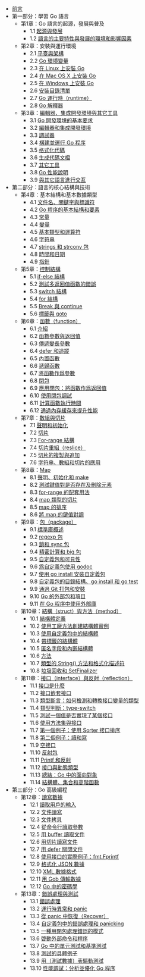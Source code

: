 - [前言](eBook/preface.md)
- 第一部分：學習 Go 語言
    - 第1章：Go 語言的起源，發展與普及
        - 1.1 [起源與發展](eBook/01.1.md)
	    - 1.2 [語言的主要特性與發展的環境和影響因素](eBook/01.2.md)
    - 第2章：安裝與運行環境
	    - 2.1 [平臺與架構](eBook/02.1.md)
	    - 2.2 [Go 環境變量](eBook/02.2.md)
	    - 2.3 [在 Linux 上安裝 Go](eBook/02.3.md)
	    - 2.4 [在 Mac OS X 上安裝 Go](eBook/02.4.md)
	    - 2.5 [在 Windows 上安裝 Go](eBook/02.5.md)
	    - 2.6 [安裝目錄清單](eBook/02.6.md)
	    - 2.7 [Go 運行時（runtime）](eBook/02.7.md)
	    - 2.8 [Go 解釋器](eBook/02.8.md)
    - 第3章：[編輯器、集成開發環境與其它工具](eBook/03.0.md)
	    - 3.1 [Go 開發環境的基本要求](eBook/03.1.md)
	    - 3.2 [編輯器和集成開發環境](eBook/03.2.md)
	    - 3.3 [調試器](eBook/03.3.md)
	    - 3.4 [構建並運行 Go 程序](eBook/03.4.md)
	    - 3.5 [格式化代碼](eBook/03.5.md)
	    - 3.6 [生成代碼文檔](eBook/03.6.md)
	    - 3.7 [其它工具](eBook/03.7.md)
	    - 3.8 [Go 性能說明](eBook/03.8.md)
	    - 3.9 [與其它語言進行交互](eBook/03.9.md)
- 第二部分：語言的核心結構與技術
    - 第4章：基本結構和基本數據類型
	    - 4.1 [文件名、關鍵字與標識符](eBook/04.1.md)
	    - 4.2 [Go 程序的基本結構和要素](eBook/04.2.md)
	    - 4.3 [常量](eBook/04.3.md)
	    - 4.4 [變量](eBook/04.4.md)
	    - 4.5 [基本類型和運算符](eBook/04.5.md)
	    - 4.6 [字符串](eBook/04.6.md)
	    - 4.7 [strings 和 strconv 包](eBook/04.7.md)
	    - 4.8 [時間和日期](eBook/04.8.md)
	    - 4.9 [指針](eBook/04.9.md)
    - 第5章：[控制結構](eBook/05.0.md)
	    - 5.1 [if-else 結構](eBook/05.1.md)
	    - 5.2 [測試多返回值函數的錯誤](eBook/05.2.md)
	    - 5.3 [switch 結構](eBook/05.3.md)
	    - 5.4 [for 結構](eBook/05.4.md)
	    - 5.5 [Break 與 continue](eBook/05.5.md)
	    - 5.6 [標籤與 goto](eBook/05.6.md)
    - 第6章：[函數（function）](eBook/06.0.md)
	    - 6.1 [介紹](eBook/06.1.md)
	    - 6.2 [函數參數與返回值](eBook/06.2.md)
	    - 6.3 [傳遞變長參數](eBook/06.3.md)
	    - 6.4 [defer 和追蹤](eBook/06.4.md)
	    - 6.5 [內置函數](eBook/06.5.md)
	    - 6.6 [遞歸函數](eBook/06.6.md)
	    - 6.7 [將函數作爲參數](eBook/06.7.md)
	    - 6.8 [閉包](eBook/06.8.md)
	    - 6.9 [應用閉包：將函數作爲返回值](eBook/06.9.md)
	    - 6.10 [使用閉包調試](eBook/06.10.md)
	    - 6.11 [計算函數執行時間](eBook/06.11.md)
	    - 6.12 [通過內存緩存來提升性能](eBook/06.12.md)
    - 第7章：[數組與切片](eBook/07.0.md)
	    - 7.1 [聲明和初始化](eBook/07.1.md)
	    - 7.2 [切片](eBook/07.2.md)
	    - 7.3 [For-range 結構](eBook/07.3.md)
	    - 7.4 [切片重組（reslice）](eBook/07.4.md)
	    - 7.5 [切片的複製與追加](eBook/07.5.md)
		- 7.6 [字符串、數組和切片的應用](eBook/07.6.md)
	- 第8章：[Map](eBook/08.0.md)
		- 8.1 [聲明、初始化和 make](eBook/08.1.md)
		- 8.2 [測試鍵值對是否存在及刪除元素](eBook/08.2.md)
		- 8.3 [for-range 的配套用法](eBook/08.3.md)
		- 8.4 [map 類型的切片](eBook/08.4.md)
		- 8.5 [map 的排序](eBook/08.5.md)
		- 8.6 [將 map 的鍵值對調](eBook/08.6.md)
	- 第9章：[包（package）](eBook/09.0.md)
		- 9.1 [標準庫概述](eBook/09.1.md)
		- 9.2 [regexp 包](eBook/09.2.md)
		- 9.3 [鎖和 sync 包](eBook/09.3.md)
		- 9.4 [精密計算和 big 包](eBook/09.4.md)
		- 9.5 [自定義包和可見性](eBook/09.5.md)
		- 9.6 [爲自定義包使用 godoc](eBook/09.6.md)
		- 9.7 [使用 go install 安裝自定義包](eBook/09.7.md)
		- 9.8 [自定義包的目錄結構、go install 和 go test](eBook/09.8.md)
		- 9.9 [通過 Git 打包和安裝](eBook/09.9.md)
		- 9.10 [Go 的外部包和項目](eBook/09.10.md)
		- 9.11 [在 Go 程序中使用外部庫](eBook/09.11.md)
	- 第10章：[結構（struct）與方法（method）](eBook/10.0.md)
	    - 10.1 [結構體定義](eBook/10.1.md)
	    - 10.2 [使用工廠方法創建結構體實例](eBook/10.2.md)
	    - 10.3 [使用自定義包中的結構體](eBook/10.3.md)
	    - 10.4 [帶標籤的結構體](eBook/10.4.md)
	    - 10.5 [匿名字段和內嵌結構體](eBook/10.5.md)
	    - 10.6 [方法](eBook/10.6.md)
	    - 10.7 [類型的 String() 方法和格式化描述符](eBook/10.7.md)
	    - 10.8 [垃圾回收和 SetFinalizer](eBook/10.8.md)
	- 第11章：[接口（interface）與反射（reflection）](eBook/11.0.md)
	    - 11.1 [接口是什麼](eBook/11.1.md)
	    - 11.2 [接口嵌套接口](eBook/11.2.md)
	    - 11.3 [類型斷言：如何檢測和轉換接口變量的類型](eBook/11.3.md)
	    - 11.4 [類型判斷：type-switch](eBook/11.4.md)
	    - 11.5 [測試一個值是否實現了某個接口](eBook/11.5.md)
	    - 11.6 [使用方法集與接口](eBook/11.6.md)
	    - 11.7 [第一個例子：使用 Sorter 接口排序](eBook/11.7.md)
	    - 11.8 [第二個例子：讀和寫](eBook/11.8.md)
	    - 11.9 [空接口](eBook/11.9.md)
        - 11.10 [反射包](11.10.md)
        - 11.11 [Printf 和反射](11.11.md)
        - 11.12 [接口與動態類型](11.12.md)
        - 11.13 [總結：Go 中的面向對象](11.13.md)
        - 11.14 [結構體、集合和高階函數](11.14.md)
- 第三部分：Go 高級編程
    - 第12章：[讀寫數據](12.0.md)
        - 12.1 [讀取用戶的輸入](12.1.md)
        - 12.2 [文件讀寫](12.2.md)
        - 12.3 [文件拷貝](12.3.md)
        - 12.4 [從命令行讀取參數](12.4.md)
        - 12.5 [用 buffer 讀取文件](12.5.md)
        - 12.6 [用切片讀寫文件](12.6.md)
        - 12.7 [用 defer 關閉文件](12.7.md)
        - 12.8 [使用接口的實際例子：fmt.Fprintf](12.8.md)
        - 12.9 [格式化 JSON 數據](12.9.md)
        - 12.10 [XML 數據格式](12.10.md)
        - 12.11 [用 Gob 傳輸數據](12.11.md)
        - 12.12 [Go 中的密碼學](12.12.md)
    - 第13章：[錯誤處理與測試](13.0.md)
        - 13.1 [錯誤處理](13.1.md)
        - 13.2 [運行時異常和 panic](13.2.md)
        - 13.3 [從 panic 中恢復（Recover）](13.3.md)
        - 13.4 [自定義包中的錯誤處理和 panicking](13.4.md)
        - 13.5 [一種用閉包處理錯誤的模式](13.5.md)
        - 13.6 [啓動外部命令和程序](13.6.md)
        - 13.7 [Go 中的單元測試和基準測試](13.7.md)
        - 13.8 [測試的具體例子](13.8.md)
        - 13.9 [用（測試數據）表驅動測試](13.9.md)
        - 13.10 [性能調試：分析並優化 Go 程序](13.10.md)
